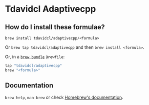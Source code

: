 # Tdavidcl Adaptivecpp

## How do I install these formulae?

`brew install tdavidcl/adaptivecpp/<formula>`

Or `brew tap tdavidcl/adaptivecpp` and then `brew install <formula>`.

Or, in a [`brew bundle`](https://github.com/Homebrew/homebrew-bundle) `Brewfile`:

```ruby
tap "tdavidcl/adaptivecpp"
brew "<formula>"
```

## Documentation

`brew help`, `man brew` or check [Homebrew's documentation](https://docs.brew.sh).
